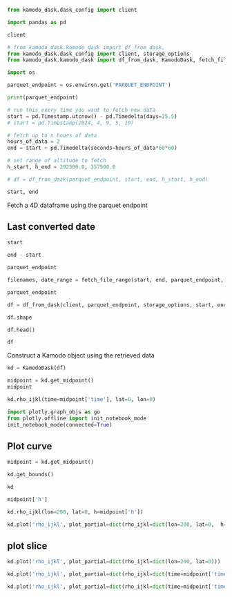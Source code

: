 ```python
from kamodo_dask.dask_config import client
```

```python
import pandas as pd
```

```python
client
```

```python
# from kamodo_dask.kamodo_dask import df_from_dask,
from kamodo_dask.dask_config import client, storage_options
from kamodo_dask.kamodo_dask import df_from_dask, KamodoDask, fetch_file_range

import os

parquet_endpoint = os.environ.get('PARQUET_ENDPOINT')

print(parquet_endpoint)

# run this every time you want to fetch new data
start = pd.Timestamp.utcnow() - pd.Timedelta(days=25.5)
# start = pd.Timestamp(2024, 4, 9, 5, 19)

# fetch up to n hours of data
hours_of_data = 2
end = start + pd.Timedelta(seconds=hours_of_data*60*60)

# set range of altitude to fetch
h_start, h_end = 292500.0, 357500.0

# df = df_from_dask(parquet_endpoint, start, end, h_start, h_end)
```

```python
start, end
```

Fetch a 4D dataframe using the parquet endpoint


## Last converted date

```python
start
```

```python
end - start
```

```python
parquet_endpoint
```

```python
filenames, date_range = fetch_file_range(start, end, parquet_endpoint, '.parquet')
```

```python
parquet_endpoint
```

```python
df = df_from_dask(client, parquet_endpoint, storage_options, start, end, h_start, h_end)
```

```python
df.shape
```

```python
df.head()
```

```python
df
```

Construct a Kamodo object using the retrieved data

```python
kd = KamodoDask(df)
```

```python
midpoint = kd.get_midpoint()
midpoint
```

```python
kd.rho_ijkl(time=midpoint['time'], lat=0, lon=0)
```

```python
import plotly.graph_objs as go
from plotly.offline import init_notebook_mode
init_notebook_mode(connected=True)
```

## Plot curve

```python
midpoint = kd.get_midpoint()
```

```python
kd.get_bounds()
```

```python
kd
```

```python
midpoint['h']
```

```python
kd.rho_ijkl(lon=200, lat=0, h=midpoint['h'])
```

```python
kd.plot('rho_ijkl', plot_partial=dict(rho_ijkl=dict(lon=200, lat=0,  h=midpoint['h'])))
```

## plot slice

```python
kd.plot('rho_ijkl', plot_partial=dict(rho_ijkl=dict(lon=200, lat=0)))
```

```python
kd.plot('rho_ijkl', plot_partial=dict(rho_ijkl=dict(time=midpoint['time'], h=midpoint['h'])))
```

```python
kd.plot('rho_ijkl', plot_partial=dict(rho_ijkl=dict(time=midpoint['time'], lon=180)))
```

```python

```
